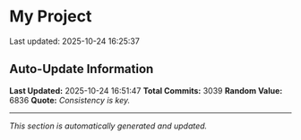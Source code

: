 # My Project


Last updated: 2025-10-24 16:25:37






































































































































































































































































































































































































































































































































































































































































































































































































































































































































































































































































































































































































































































































































































































































































































































































































































































































































































































































































































































































































































































































































































































































































































































































































































































































































































































































































































































































































































































































































































































































































































































































































































































































































































































































































































































































## Auto-Update Information

**Last Updated:** 2025-10-24 16:51:47
**Total Commits:** 3039
**Random Value:** 6836
**Quote:** _Consistency is key._

---
_This section is automatically generated and updated._